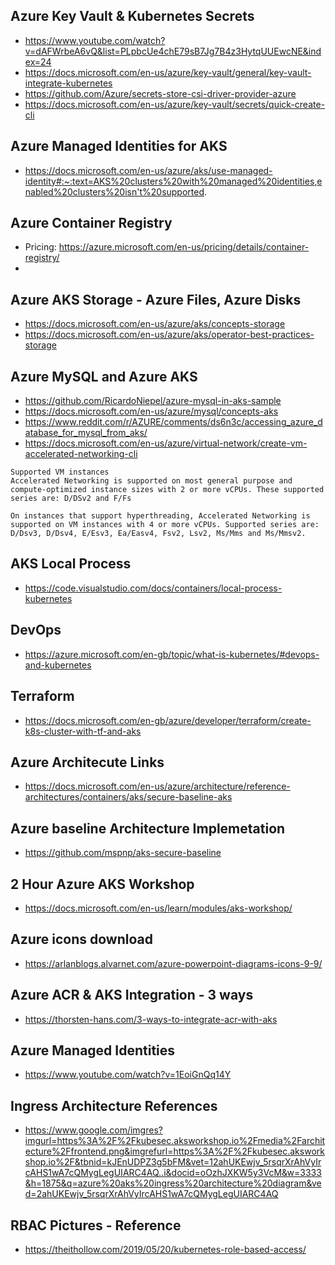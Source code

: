 
## Azure Key Vault & Kubernetes Secrets
- https://www.youtube.com/watch?v=dAFWrbeA6vQ&list=PLpbcUe4chE79sB7Jg7B4z3HytqUUEwcNE&index=24
- https://docs.microsoft.com/en-us/azure/key-vault/general/key-vault-integrate-kubernetes
- https://github.com/Azure/secrets-store-csi-driver-provider-azure
- https://docs.microsoft.com/en-us/azure/key-vault/secrets/quick-create-cli

## Azure Managed Identities for AKS
- https://docs.microsoft.com/en-us/azure/aks/use-managed-identity#:~:text=AKS%20clusters%20with%20managed%20identities,enabled%20clusters%20isn't%20supported.

## Azure Container Registry
- Pricing: https://azure.microsoft.com/en-us/pricing/details/container-registry/
- 

## Azure AKS Storage - Azure Files, Azure Disks
- https://docs.microsoft.com/en-us/azure/aks/concepts-storage
- https://docs.microsoft.com/en-us/azure/aks/operator-best-practices-storage

## Azure MySQL and Azure AKS
- https://github.com/RicardoNiepel/azure-mysql-in-aks-sample
- https://docs.microsoft.com/en-us/azure/mysql/concepts-aks
- https://www.reddit.com/r/AZURE/comments/ds6n3c/accessing_azure_database_for_mysql_from_aks/
- https://docs.microsoft.com/en-us/azure/virtual-network/create-vm-accelerated-networking-cli
```
Supported VM instances
Accelerated Networking is supported on most general purpose and compute-optimized instance sizes with 2 or more vCPUs. These supported series are: D/DSv2 and F/Fs

On instances that support hyperthreading, Accelerated Networking is supported on VM instances with 4 or more vCPUs. Supported series are: D/Dsv3, D/Dsv4, E/Esv3, Ea/Easv4, Fsv2, Lsv2, Ms/Mms and Ms/Mmsv2.
```


## AKS Local Process
- https://code.visualstudio.com/docs/containers/local-process-kubernetes

## DevOps
- https://azure.microsoft.com/en-gb/topic/what-is-kubernetes/#devops-and-kubernetes

## Terraform
- https://docs.microsoft.com/en-gb/azure/developer/terraform/create-k8s-cluster-with-tf-and-aks


## Azure Architecute Links
- https://docs.microsoft.com/en-us/azure/architecture/reference-architectures/containers/aks/secure-baseline-aks

## Azure baseline Architecture Implemetation
- https://github.com/mspnp/aks-secure-baseline

## 2 Hour Azure AKS Workshop
- https://docs.microsoft.com/en-us/learn/modules/aks-workshop/

## Azure icons download
- https://arlanblogs.alvarnet.com/azure-powerpoint-diagrams-icons-9-9/

## Azure ACR & AKS Integration - 3 ways
- https://thorsten-hans.com/3-ways-to-integrate-acr-with-aks


## Azure Managed Identities
- https://www.youtube.com/watch?v=1EoiGnQq14Y


## Ingress Architecture References
- https://www.google.com/imgres?imgurl=https%3A%2F%2Fkubesec.aksworkshop.io%2Fmedia%2Farchitecture%2Ffrontend.png&imgrefurl=https%3A%2F%2Fkubesec.aksworkshop.io%2F&tbnid=kJEnUDPZ3g5bFM&vet=12ahUKEwjv_5rsqrXrAhVyIrcAHS1wA7cQMygLegUIARC4AQ..i&docid=oOzhJXKW5y3VcM&w=3333&h=1875&q=azure%20aks%20ingress%20architecture%20diagram&ved=2ahUKEwjv_5rsqrXrAhVyIrcAHS1wA7cQMygLegUIARC4AQ


## RBAC Pictures - Reference
- https://theithollow.com/2019/05/20/kubernetes-role-based-access/